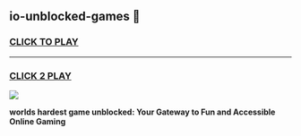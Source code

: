 
## io-unblocked-games 👋
<h3>
<a href="https://premium.freeplayer.one?title=io-unblocked-games&ref=14F">CLICK TO PLAY</a></h3>
<hr>

<h3>
<a href="https://premium.freeplayer.one?title=io-unblocked-games&ref=14F">CLICK 2 PLAY</a>
  
</h3>

<a href="https://premium.freeplayer.one?title=io-unblocked-games&ref=12F/"><img src="https://clearcache.store/games.png"></a>


**worlds hardest game unblocked: Your Gateway to Fun and Accessible Online Gaming**
